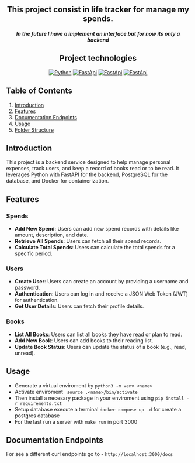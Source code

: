 <h2 align="center">
    This project consist in life tracker for manage my spends.
</h2>
<h5 align="center">In the future I have a implement an interface but for now its only a backend</h5>

<div align="center">

## Project technologies

[![Python](https://img.shields.io/badge/Python-3178C6?style=for-the-badge&logo=python&logoColor=white&labelColor=101010)]()
[![FastApi](https://img.shields.io/badge/fastapi-009688?style=for-the-badge&logo=fastapi&logoColor=white&labelColor=101010)]()
[![FastApi](https://img.shields.io/badge/postgresql-4169E1?style=for-the-badge&logo=postgresql&logoColor=white&labelColor=101010)]()
[![FastApi](https://img.shields.io/badge/Docker-2496ED?style=for-the-badge&logo=Docker&logoColor=white&labelColor=101010)]()

</div>

## Table of Contents

1. [Introduction](#introduction)
2. [Features](#features)
3. [Documentation Endpoints](#documentation-endpoints)
4. [Usage](#usage)
5. [Folder Structure](#folder-structure)


## Introduction

This project is a backend service designed to help manage personal expenses, track users, and keep a record of books read or to be read. It leverages Python with FastAPI for the backend, PostgreSQL for the database, and Docker for containerization.


## Features

### Spends

- **Add New Spend**: Users can add new spend records with details like amount, description, and date.
- **Retrieve All Spends**: Users can fetch all their spend records.
- **Calculate Total Spends**: Users can calculate the total spends for a specific period.

### Users

- **Create User**: Users can create an account by providing a username and password.
- **Authentication**: Users can log in and receive a JSON Web Token (JWT) for authentication.
- **Get User Details**: Users can fetch their profile details.

### Books

- **List All Books**: Users can list all books they have read or plan to read.
- **Add New Book**: Users can add books to their reading list.
- **Update Book Status**: Users can update the status of a book (e.g., read, unread).


## Usage
- Generate a virtual enviroment by `python3 -m venv <name>`
- Activate enviroment ` source .<name>/bin/activate`
- Then install a necesary package in your enviroment using `pip install -r requirements.txt`
- Setup database execute a terminal `docker compose up -d` for create a postgres database
- For the last run a server with `make run` in port 3000


## Documentation Endpoints
For see a different curl endpoints go to - `http://localhost:3000/docs`
